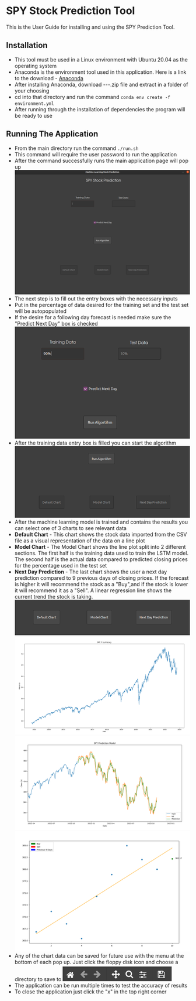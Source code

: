 # SPY Stock Prediction Tool
This is the User Guide for installing and using the SPY Prediction Tool.

## Installation
- This tool must be used in a Linux environment with Ubuntu 20.04 as the operating system
- Anaconda is the environment tool used in this application. Here is a link to the download - [Anaconda](https://www.anaconda.com/)
- After installing Anaconda, download ---.zip file and extract in a folder of your choosing
- cd into that directory and run the command `conda env create -f environment.yml`
- After running through the installation of dependencies the program will be ready to use

## Running The Application
- From the main directory run the command `./run.sh`
- This command will require the user password to run the application
- After the command successfully runs the main application page will pop up
![](imgs/main.png)
- The next step is to fill out the entry boxes with the necessary inputs
- Put in the percentage of data desired for the training set and the test set will be autopopulated
- If the desire for a following day forecast is needed make sure the "Predict Next Day" box is checked
![](imgs/entryboxes.png)
- After the training data entry box is filled you can start the algorithm
![](imgs/runalgorithm.png)
- After the machine learning model is trained and contains the results you can select one of 3 charts to see relevant data
- **Default Chart** - This chart shows the stock data imported from the CSV file as a visual representation of the data on a line plot
- **Model Chart** - The Model Chart shows the line plot split into 2 different sections. The first half is the training data used to train the LSTM model. The second half is the actual data compared to predicted closing prices for the percentage used in the test set
- **Next Day Prediction** - The last chart shows the user a next day prediction compared to 9 previous days of closing prices. If the forecast is higher it will recommend the stock as a "Buy",and if the stock is lower it will recommend it as a "Sell". A linear regression line shows the current trend the stock is taking.
![](imgs/charts.png)
![](imgs/defaultchart.png)
![](imgs/modelchart.png)
![](imgs/nextdayprediction.png)
- Any of the chart data can be saved for future use with the menu at the bottom of each pop up. Just click the floppy disk icon and choose a directory to save to
![](imgs/chartmenu.png)
- The application can be run multiple times to test the accuracy of results
- To close the application just click the "x" in the top right corner
